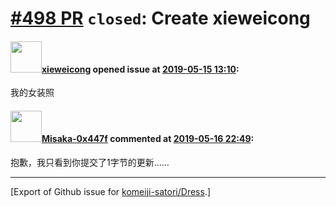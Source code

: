 # [\#498 PR](https://github.com/komeiji-satori/Dress/pull/498) `closed`: Create xieweicong

#### <img src="https://avatars.githubusercontent.com/u/28089936?v=4" width="50">[xieweicong](https://github.com/xieweicong) opened issue at [2019-05-15 13:10](https://github.com/komeiji-satori/Dress/pull/498):

我的女装照

#### <img src="https://avatars.githubusercontent.com/u/15797507?u=8f0af037965104b85573c521a9cfa5dbbbcad9bc&v=4" width="50">[Misaka-0x447f](https://github.com/Misaka-0x447f) commented at [2019-05-16 22:49](https://github.com/komeiji-satori/Dress/pull/498#issuecomment-493257566):

抱歉，我只看到你提交了1字节的更新……


-------------------------------------------------------------------------------



[Export of Github issue for [komeiji-satori/Dress](https://github.com/komeiji-satori/Dress).]
